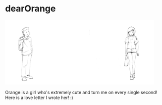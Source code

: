# dearOrange

<img src="https://github.com/Rubinhuang9239/dearOrange/blob/master/img/busStop_Front.png" width="480" />

Orange is a girl who's extremely cute and turn me on every single second!
Here is a love letter I wrote her! :)
